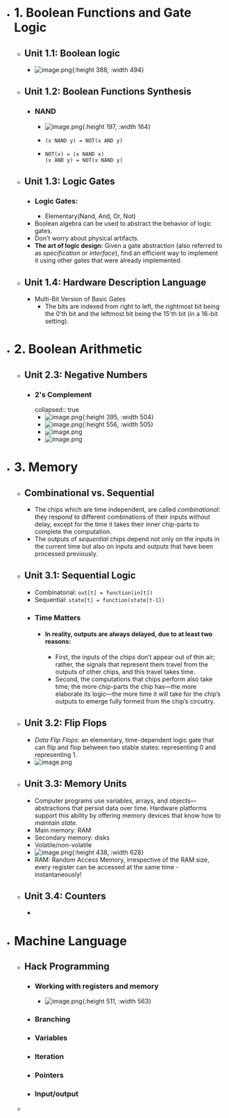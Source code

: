- # 1. Boolean Functions and Gate Logic
	- ## Unit 1.1: Boolean logic
		- ![image.png](../assets/image_1658865223522_0.png){:height 388, :width 494}
	- ## Unit 1.2: Boolean Functions Synthesis
		- ### NAND
			- ![image.png](../assets/image_1658860482582_0.png){:height 197, :width 164}
			- ```
			  (x NAND y) = NOT(x AND y)
			  ```
			- ```
			  NOT(x) = (x NAND x)
			  (x AND y) = NOT(x NAND y)
			  ```
	- ## Unit 1.3: Logic Gates
		- ### Logic Gates:
			- Elementary(Nand, And, Or, Not)
		- Boolean algebra can be used to abstract the behavior of logic gates.
		- Don't worry about physical artifacts.
		- **The art of logic design:** Given a gate abstraction (also referred to as *specification* or *interface*), find an efficient way to implement it using other gates that were already implemented.
	- ## Unit 1.4: Hardware Description Language
		- Multi-Bit Version of Basic Gates
			- The bits are indexed from right to left, the rightmost bit being the 0'th bit and the leftmost bit being the 15'th bit (in a 16-bit setting).
- # 2. Boolean Arithmetic
	- ## Unit 2.3: Negative Numbers
		- ### 2's Complement
		  collapsed:: true
			- ![image.png](../assets/image_1659021687767_0.png){:height 395, :width 504}
			- ![image.png](../assets/image_1659021647517_0.png){:height 556, :width 505}
			- ![image.png](../assets/image_1659022125138_0.png)
			- ![image.png](../assets/image_1659022299690_0.png)
- # 3. Memory
	- ## Combinational vs. Sequential
		- The chips which are time independent, are called *combinational*: they respond to different combinations of their inputs without delay, except for the time it takes their inner chip-parts to complete the computation.
		- The outputs of *sequential* chips depend not only on the inputs in the current time but also on inputs and outputs that have been processed previously.
	- ## Unit 3.1: Sequential Logic
		- Combinatorial: `out[t] = function(in[t])`
		- Sequential: `state[t] = function(state[t-1])`
		- ### Time Matters
			- #### In reality, outputs are always delayed, due to at least two reasons:
				- First, the inputs of the chips don’t appear out of thin air; rather, the signals that represent them travel from the outputs of other chips, and this travel takes time.
				- Second, the computations that chips perform also take time; the more chip-parts the chip has—the more elaborate its logic—the more time it will take for the chip’s outputs to emerge fully formed from the chip’s circuitry.
	- ## Unit 3.2: Flip Flops
		- *Data Flip Flops*: an elementary, time-dependent logic gate that can flip and flop between two stable states: representing 0 and representing 1.
		- ![image.png](../assets/image_1659283301169_0.png)
	- ## Unit 3.3: Memory Units
		- Computer programs use variables, arrays, and objects—abstractions that persist data over time. Hardware platforms support this ability by offering memory devices that know how to *maintain state*.
		- Main memory: RAM
		- Secondary memory: disks
		- Volatile/non-volatile
		- ![image.png](../assets/image_1659113183991_0.png){:height 438, :width 628}
		- RAM: Random Access Memory, irrespective of the RAM size, every register can be accessed at the same time - instantaneously!
	- ## Unit 3.4: Counters
		-
- # Machine Language
	- ## Hack Programming
		- ### Working with registers and memory
			- ![image.png](../assets/image_1659547805041_0.png){:height 511, :width 563}
		- ### Branching
		- ### Variables
		- ### Iteration
		- ### Pointers
		- ### Input/output
	-